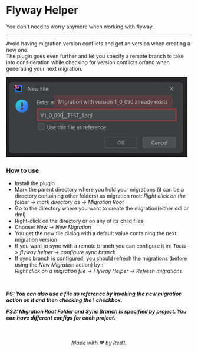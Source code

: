 <h1 style="display: flex">Flyway Helper</h1> 
You don't need to worry anymore when working with flyway.

------------------
Avoid having migration version conflicts and get an <auto-calculated> version when creating a new one.\
The plugin goes even further and let you specify a remote branch to take into 
consideration while checking for version conflicts or/and when generating your 
<auto-calculated> next migration.

![img](flyway-helper-image.png)

### How to use
* Install the plugin
* Mark the parent directory where you hold your migrations (it can be a directory containing other folders) as migration root:
<i>Right click on the folder -> mark directory as -> Migration Root</i>
* Go to the directory where you want to create the migration(either ddl or dml)
* Right-click on the directory or on any of its child files
* Choose: <i>New -> New Migration</i>
* You get the new file dialog with a default value containing the next migration version
* If you want to sync with a remote branch you can configure it in: <i>Tools -> flyway helper -> configure sync branch</i>
* If sync branch is configured, you should refresh the migrations (before using the <i>New Migration</i> action) by : \
<i>Right click on a migration file -> Flyway Helper -> Refresh migrations</i>
<br>
  <i><p><b>
    PS: You can also use a file as reference by invoking the new migration action on it and then checking the 
    \<Use this file as reference\> checkbox.
  </b></p></i>
  <i><p><b>
    PS2: Migration Root Folder and Sync Branch is specified by project. You can have different configs for each project.
  </b></p></i>

<br>
<h5 style="text-align:center;opacity: 70%">Made with ❤️ by Red1.</h5>
